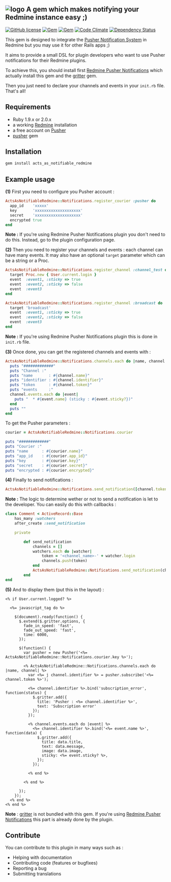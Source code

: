 ## ![logo](https://raw.github.com/jbox-web/acts_as_notifiable_redmine/gh-pages/images/pusher_logo.png) A gem which makes notifying your Redmine instance easy ;)

[![GitHub license](https://img.shields.io/github/license/jbox-web/active_use_case.svg)](https://github.com/jbox-web/active_use_case/blob/master/LICENSE)
[![Gem](https://img.shields.io/gem/v/acts_as_notifiable_redmine.svg)](https://rubygems.org/gems/acts_as_notifiable_redmine)
[![Gem](https://img.shields.io/gem/dv/acts_as_notifiable_redmine/0.1.1.svg)](https://rubygems.org/gems/acts_as_notifiable_redmine/versions/0.1.1)
[![Code Climate](https://codeclimate.com/github/jbox-web/acts_as_notifiable_redmine.png)](https://codeclimate.com/github/jbox-web/acts_as_notifiable_redmine)
[![Dependency Status](https://gemnasium.com/jbox-web/acts_as_notifiable_redmine.svg)](https://gemnasium.com/jbox-web/acts_as_notifiable_redmine)

This gem is designed to integrate the [Pusher Notification System](http://pusher.com) in Redmine but you may use it for other Rails apps ;)

It aims to provide a small DSL for plugin developers who want to use Pusher notifications for their Redmine plugins.

To achieve this, you should install first [Redmine Pusher Notifications](https://github.com/jbox-web/redmine_pusher_notifications) which actually install this gem and the [gritter](https://github.com/RobinBrouwer/gritter) gem.

Then you just need to declare your channels and events in your ```init.rb``` file. That's all!

## Requirements

* Ruby 1.9.x or 2.0.x
* a working [Redmine](http://www.redmine.org/) installation
* a free account on [Pusher](http://pusher.com)
* [pusher](https://github.com/pusher/pusher-gem) gem

## Installation

```ruby
gem install acts_as_notifiable_redmine
```

## Example usage
**(1)** First you need to configure you Pusher account :

```ruby
ActsAsNotifiableRedmine::Notifications.register_courier :pusher do
  app_id    'xxxxx'
  key       'xxxxxxxxxxxxxxxxxxxx'
  secret    'xxxxxxxxxxxxxxxxxxxx'
  encrypted true
end
```

**Note :** If you're using Redmine Pusher Notifications plugin you don't need to do this. Instead, go to the plugin configuration page.

**(2)** Then you need to register your channels and events : each channel can have many events.
It may also have an optional ```target``` parameter which can be a string or a Proc.

```ruby
ActsAsNotifiableRedmine::Notifications.register_channel :channel_test do
  target Proc.new { User.current.login }
  event  :event1, :sticky => true
  event  :event2, :sticky => false
  event  :event3
end

ActsAsNotifiableRedmine::Notifications.register_channel :broadcast do
  target 'broadcast'
  event  :event1, :sticky => true
  event  :event2, :sticky => false
  event  :event3
end
```

**Note :** If you're using Redmine Pusher Notifications plugin this is done in ```init.rb``` file.

**(3)** Once done, you can get the registered channels and events with :

```ruby
ActsAsNotifiableRedmine::Notifications.channels.each do |name, channel|
  puts "#############"
  puts "Channel :"
  puts "name       : #{channel.name}"
  puts "identifier : #{channel.identifier}"
  puts "token      : #{channel.token}"
  puts "events     :"
  channel.events.each do |event|
    puts "  * #{event.name} (sticky : #{event.sticky?})"
  end
  puts ""
end
```

To get the Pusher parameters :

```ruby
courier = ActsAsNotifiableRedmine::Notifications.courier

puts "#############"
puts "Courier :"
puts "name      : #{courier.name}"
puts "app_id    : #{courier.app_id}"
puts "key       : #{courier.key}"
puts "secret    : #{courier.secret}"
puts "encrypted : #{courier.encrypted}"
```

**(4)** Finally to send notifications :

```ruby
ActsAsNotifiableRedmine::Notifications.send_notification([channel.token], event.name, {:title => 'Hello!', :message => 'This is a test message !'})
```

**Note :** The logic to determine wether or not to send a notification is let to the developer. You can easily do this with callbacks :

```ruby
class Comment < ActiveRecord::Base
    has_many :watchers
    after_create :send_notification

    private

        def send_notification
            channels = []
            watchers.each do |watcher|
                token = '<channel_name>-' + watcher.login
                channels.push(token)
            end
            ActsAsNotifiableRedmine::Notifications.send_notification(channels, <event_name>, {:title => 'Hello!', :message => 'This is a test message !'})
        end
end
```

**(5)** And to display them (put this in the layout) :

    <% if User.current.logged? %>

      <%= javascript_tag do %>

        $(document).ready(function() {
          $.extend($.gritter.options, {
            fade_in_speed: 'fast',
            fade_out_speed: 'fast',
            time: 6000,
          });

          $(function() {
            var pusher = new Pusher('<%= ActsAsNotifiableRedmine::Notifications.courier.key %>');

            <% ActsAsNotifiableRedmine::Notifications.channels.each do |name, channel| %>
              var <%= j channel.identifier %> = pusher.subscribe('<%= channel.token %>');

              <%= channel.identifier %>.bind('subscription_error', function(status) {
                $.gritter.add({
                  title: 'Pusher : <%= channel.identifier %>',
                  text: 'Subscription error'
                });
              });

              <% channel.events.each do |event| %>
                <%= channel.identifier %>.bind('<%= event.name %>', function(data) {
                  $.gritter.add({
                    title: data.title,
                    text: data.message,
                    image: data.image,
                    sticky: <%= event.sticky? %>,
                  });
                });

              <% end %>

            <% end %>

          });
        });
      <% end %>
    <% end %>

**Note** : [gritter](https://github.com/RobinBrouwer/gritter) is not bundled with this gem. If you're using [Redmine Pusher Notifications](https://github.com/jbox-web/redmine_pusher_notifications) this part is already done by the plugin.

## Contribute

You can contribute to this plugin in many ways such as :
* Helping with documentation
* Contributing code (features or bugfixes)
* Reporting a bug
* Submitting translations
